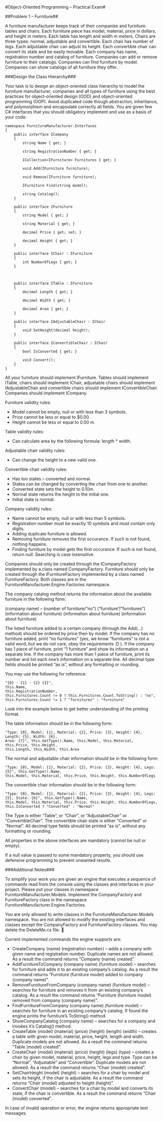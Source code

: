 #Object-Oriented Programming – Practical Exam#

##Problem 1 – Furniture##

A furniture manufacturer keeps track of their companies and furniture: tables and chairs. Each furniture piece has model, material, price in dollars, and height in meters. Each table has length and width in meters. Chairs are three types: normal, adjustable and convertible. Each chair has number of legs. Each adjustable chair can adjust its height. Each convertible chair can convert its state and be easily movable. Each company has name, registration number and catalog of furniture. Companies can add or remove furniture to their catalogs. Companies can find furniture by model. Companies can show catalogs of all furniture they offer. 

###Design the Class Hierarchy###

Your task is to design an object-oriented class hierarchy to model the furniture manufacturer, companies and all types of furniture using the best practices for object-oriented design (OOD) and object-oriented programming (OOP). Avoid duplicated code though abstraction, inheritance, and polymorphism and encapsulate correctly all fields.
You are given few C# interfaces that you should obligatory implement and use as a basis of your code:

    namespace FurnitureManufacturer.Interfaces
    {
        public interface ICompany
        {
            string Name { get; }
    
            string RegistrationNumber { get; }
    
            ICollection<IFurniture> Furnitures { get; }
    
            void Add(IFurniture furniture);
    
            void Remove(IFurniture furniture);
    
            IFurniture Find(string model);
    
            string Catalog();
        }
    
        public interface IFurniture
        {
            string Model { get; }
    
            string Material { get; }
    
            decimal Price { get; set; }
    
            decimal Height { get; }
        }
    
        public interface IChair : IFurniture
        {
            int NumberOfLegs { get; }
        }
    
    
    
        public interface ITable : IFurniture
        {
            decimal Length { get; }
    
            decimal Width { get; }
    
            decimal Area { get; }
        }
    
        public interface IAdjustableChair : IChair
        {
            void SetHeight(decimal height);
        }
    
        public interface IConvertibleChair : IChair
        {
            bool IsConverted { get; }
    
            void Convert();
        }
    }

All your furniture should implement IFurniture. Tables should implement ITable, chairs should implement IChair, adjustable chairs should implement IAdjustableChair and convertible chairs should implement IConvertibleChair. Companies should implement ICompany.

Furniture validity rules:

*	Model cannot be empty, null or with less than 3 symbols.
*	Price cannot be less or equal to $0.00.
*	Height cannot be less or equal to 0.00 m.

Table validity rules:

*	Can calculate area by the following formula: length * width.

Adjustable chair validity rules:

*	Can change the height to a new valid one. 

Convertible chair validity rules:

*	Has too states – converted and normal.
*	States can be changed by converting the chair from one to another.
*	Converted state sets the height to 0.10m.
*	Normal state returns the height to the initial one.
*	Initial state is normal.

Company validity rules:

*	Name cannot be empty, null or with less than 5 symbols.
*	Registration number must be exactly 10 symbols and must contain only digits. 
*	Adding duplicate furniture is allowed.
*	Removing furniture removes the first occurance. If such is not found, nothing happens.
*	Finding furniture by model gets the first occurance. If such is not found, return null. Searching is case insensitive.

Companies should only be created through the ICompanyFactory implemented by a class named CompanyFactory. Furniture should only be created through the IFurnitureFactory implemented by a class named FurnitureFactory. Both classes are in the FurnitureManufacturer.Engine.Factories namespace.

The company catalog method returns the information about the available furniture in the following form:

(company name) – (number of furniture/”no”) (“furniture”/”furnitures”)
(information about furniture)
(information about furniture)
(information about furniture)

The listed furniture added to a certain company (through the Add(…) method) should be ordered by price then by model. If the company has no furniture added, print “no furnitures” (yes, we know “furnitures” is not a valid word, but we do not care, obey the requirements :D ). If the company has 1 piece of furniture, print “1 furniture” and show its information on a separate line. If the company has more than 1 piece of furniture, print its number and list each one’s information on a separate line. All decimal type fields should be printed “as is”, without any formatting or rounding.

You may use the following for reference:

    "{0} - {1} - {2} {3}",
    this.Name,
    this.RegistrationNumber,
    this.Furnitures.Count != 0 ? this.Furnitures.Count.ToString() : "no",
    this.Furnitures.Count != 1 ? "furnitures" : "furniture"

Look into the example below to get better understanding of the printing format. 

The table information should be in the following form:

    "Type: {0}, Model: {1}, Material: {2}, Price: {3}, Height: {4}, Length: {5}, Width: {6}, 
	Area: {7}", this.GetType().Name, this.Model, this.Material, this.Price, this.Height,  
	this.Length, this.Width, this.Area

The normal and adjustable chair information should be in the following form:

    "Type: {0}, Model: {1}, Material: {2}, Price: {3}, Height: {4}, Legs: {5}", this.GetType().Name, 
	this.Model, this.Material, this.Price, this.Height, this.NumberOfLegs

The convertible chair information should be in the following form:

    "Type: {0}, Model: {1}, Material: {2}, Price: {3}, Height: {4}, Legs: {5}, State: {6}", this.GetType().Name, 
	this.Model, this.Material, this.Price, this.Height, this.NumberOfLegs, this.IsConverted ? "Converted" : "Normal"

The Type is either “Table“, or “Chair”, or “AdjustableChair” or “ConvertibleChair”. The convertible chair state is either “Converted” or “Normal”. All decimal type fields should be printed “as is”, without any formatting or rounding.

All properties in the above interfaces are mandatory (cannot be null or empty).

If a null value is passed to some mandatory property, you should use defensive programming to prevent unwanted results.

###Additional Notes###

To simplify your work you are given an engine that executes a sequence of commands read from the console using the classes and interfaces in your project. Please put your classes in namespace FurnitureManufacturer.Models. Implement the CompanyFactory and FurnitureFactory class in the namespace FurnitureManufacturer.Engine.Factories.

You are only allowed to write classes in the FurnitureManufacturer.Models namespace. You are not allowed to modify the existing interfaces and classes except the CompanyFactory and FurnitureFactory classes. You may delete the DeleteMe.cs file. 

Current implemented commands the engine supports are:

*	CreateCompany (name) (registration number) – adds a company with given name and registration number. Duplicate names are not allowed. As a result the command returns “Company (name) created”.
*	AddFurnitureToCompany (company name) (furniture model) – searches for furniture and adds it to an existing company’s catalog. As a result the command returns “Furniture (furniture model) added to company (company name)”.
*	RemoveFurnitureFromCompany (company name) (furniture model) – searches for furniture and removes it from an existing company’s catalog. As a result the command returns “Furniture (furniture model) removed from company (company name)”.
*	FindFurnitureFromCompany (company name) (furniture model) – searches for furniture in an existing company’s catalog. If found the engine prints the furniture’s ToString() method.
*	ShowCompanyCatalog (company name) – searches for a company and invokes it’s Catalog() method.
*	CreateTable (model) (material) (price) (height) (length) (width) – creates a table with given model, material, price, height, length and width. Duplicate models are not allowed. As a result the command returns “Table (model) created”.
*	CreateChair (model) (material) (price) (height) (legs) (type) – creates a chair by given model, material, price, height, legs and type. Type can be “Normal”, “Adjustable” and “Convertible”. Duplicate models are not allowed. As a result the command returns “Chair (model) created”.
*	SetChairHeight (model) (height) – searches for a chair by model and sets its height, if the chair is adjustable. As a result the command returns “Chair (model) adjusted to height (height)”.
*	ConvertChair (model) – searches for a chair by model and converts its state, if the chair is convertible. As a result the command returns “Chair (model) converted”.

In case of invalid operation or error, the engine returns appropriate text messages.